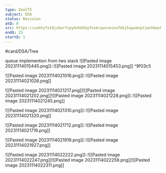 ```yaml
---
type: ZealTS
subject: DSA
status: Revision
atQ: 0
src: https://uxkhzfstdjcborfuyyknhkhbyfnskrywvveioufkbjkupomnptjwvhbavkysuhi.vercel.app/solution.html?testId=6267cf923af179b2a820022b&test_id=35
endQ: 25
startQ: 1
---
```

#card/DSA/Tree

queue implemention from two stack
![[Pasted image 20231114015445.png]]::![[Pasted image 20231114015453.png]] ^9f03c5 <!--SR:!2023-11-26,2,158-->

![[Pasted image 20231114021016.png]]::![[Pasted image 20231114021026.png]] <!--SR:!2023-11-26,2,158-->

![[Pasted image 20231114021217.png]]![[Pasted image 20231114021202.png]]![[Pasted image 20231114021228.png]]::![[Pasted image 20231114021245.png]] <!--SR:!2023-11-26,2,158-->

![[Pasted image 20231114021310.png]]::![[Pasted image 20231114021320.png]] <!--SR:!2023-11-28,4,170-->

![[Pasted image 20231114021712.png]]::![[Pasted image 20231114021719.png]] <!--SR:!2023-11-27,3,150-->

![[Pasted image 20231114021919.png]]::![[Pasted image 20231114021927.png]] <!--SR:!2023-11-26,4,170-->


![[Pasted image 20231114022222.png]]::![[Pasted image 20231114022247.png]]![[Pasted image 20231114022258.png]]![[Pasted image 20231114022311.png]] <!--SR:!2023-12-02,4,178-->
